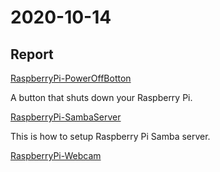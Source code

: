 # 2020-10-14
## Report
[RaspberryPi-PowerOffBotton](https://github.com/GodZhan/RaspberryPi_PowerOffBotton)

A button that shuts down your Raspberry Pi.

[RaspberryPi-SambaServer](https://github.com/prjiang/RaspberryPi-SambaServer)

This is how to setup Raspberry Pi Samba server.

[RaspberryPi-Webcam]()

